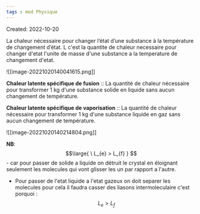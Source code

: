 ```yaml
---
tags : mod Physique
---
```

Created: 2022-10-20

La chaleur nécessaire pour changer l’état d’une substance à la température de changement d’état. 
L c'est la quantite de chaleur necessaire pour changer d'etat l'unite de masse d'une substance a la temperature de changement d'etat.

![[image-20221020140041615.png]]

**Chaleur latente spécifique de fusion** :: La quantité de chaleur nécessaire pour transformer 1 kg d'une substance solide en liquide sans aucun changement de température.
<!--SR:!2023-02-25,33,250-->


**Chaleur latente spécifique de vaporisation** :: La quantité de chaleur nécessaire pour transformer 1 kg d'une substance liquide en gaz sans aucun changement de température. 
<!--SR:!2023-02-02,15,230-->


![[image-20221020140214804.png]]


**NB**: $$\large{ \ L_{e} > L_{f} } $$ - car pour passer de solide a liquide on détruit le crystal en éloignant seulement  les molecules qui vont glisser les un par rapport a l'autre. 
- Pour passer de l'etat liquide a l'etat gazeux on doit separer les molecules pour cela il faudra casser des liasons intermoleculaire c'est porquoi : $$\ L_{e} > L_{f} $$